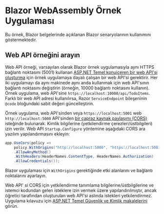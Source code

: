 # <a name="blazor-webassembly-sample-app"></a>Blazor WebAssembly Örnek Uygulaması

Bu örnek, Blazor belgelerinde açıklanan Blazor senaryolarının kullanımını göstermektedir.

## <a name="call-web-api-example"></a>Web API örneğini arayın

Web API örneği, varsayılan olarak Blazor örnek uygulamasıyla aynı HTTPS bağlantı noktasını (5001) kullanan <a href="https://docs.microsoft.com/aspnet/core/tutorials/first-web-api">ASP.NET Temel konuiçeren bir web API'si oluşturma</a> için örnek uygulamaya dayalı çalışan bir web API'si gerektirir. Her iki uygulamayı da aynı makinede aynı anda kullanmak için web API'sının bağlantı noktasını değiştirin (örneğin, 10000 bağlantı noktasını kullanın). Örnek uygulama, web API'sine `https://localhost:10000/api/TodoItems`. Farklı bir web API adresi kullanılırsa, Razor `ServiceEndpoint` bileşeninin `@code` bloğundaki sabit değeri güncelleştirin.</p>

Örnek uygulama, web API'sinden veya `https://localhost:5001` web `http://localhost:5000` API'sinden <a href="https://docs.microsoft.com/aspnet/core/security/cors">bir çapraz kaynak paylaşımı (CORS)</a> isteğinde bulunarak. Kimlik bilgilerine (yetkilendirme çerezleri/üstbilgileri) izin verilir. Web API `Startup.Configure` yöntemine aşağıdaki CORS ara yazılım yapılandırmasını ekleyin:</p>

```csharp
app.UseCors(policy => 
    policy.WithOrigins("http://localhost:5000", "https://localhost:5001")
    .AllowAnyMethod()
    .WithHeaders(HeaderNames.ContentType, HeaderNames.Authorization)
    .AllowCredentials());
```

Blazor uygulaması için `WithOrigins` gerektiğinde etki alanlarını ve bağlantı noktalarını ayarlayın.

Web API' si CORS için yetkilendirme tanımlama bilgilerine/üstbilgilerine ve istemci kodundan gelen isteklere izin vermek üzere yapılandırılmıştır, ancak öğretici tarafından oluşturulan web API'si aslında istekleri yetkilendirmez. Uygulama kılavuzu için <a href="https://docs.microsoft.com/aspnet/core/security/">ASP.NET Temel Güvenlik ve Kimlik makalelerini</a> görün.
